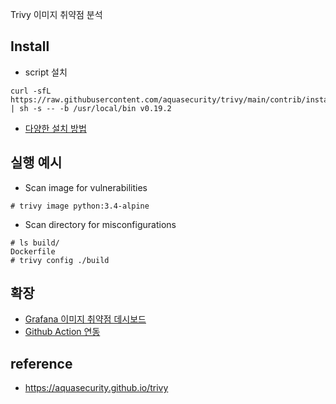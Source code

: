 Trivy 이미지 취약점 분석


## Install
- script 설치 
```
curl -sfL https://raw.githubusercontent.com/aquasecurity/trivy/main/contrib/install.sh | sh -s -- -b /usr/local/bin v0.19.2
```
- [다양한 설치 방법](https://aquasecurity.github.io/trivy/v0.19.2/getting-started/installation/)

## 실행 예시
- Scan image for vulnerabilities
```
# trivy image python:3.4-alpine
```
- Scan directory for misconfigurations
```
# ls build/
Dockerfile
# trivy config ./build
```

## 확장
- [Grafana 이미지 취약점 데시보드](https://grafana.com/grafana/dashboards/12331)
- [Github Action 연동](https://blog.aquasec.com/github-vulnerability-scanner-trivy)

## reference
- https://aquasecurity.github.io/trivy
